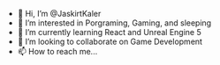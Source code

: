 - 👋 Hi, I’m @JaskirtKaler
- 👀 I’m interested in Porgraming, Gaming, and sleeping
- 🌱 I’m currently learning React and Unreal Engine 5
- 💞️ I’m looking to collaborate on Game Development
- 📫 How to reach me... 

<!---
JaskirtKaler/JaskirtKaler is a ✨ special ✨ repository because its `README.md` (this file) appears on your GitHub profile.
You can click the Preview link to take a look at your changes.
--->
